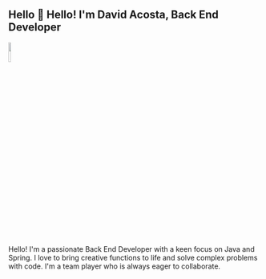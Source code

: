 ## Hello 👋 Hello! I'm David Acosta, Back End Developer

<div style="overflow: hidden;">
  <!-- Imagen alineada a la derecha -->
<img  height=10% src="https://github.com/user-attachments/assets/94f66fbf-96ba-4deb-b41a-2fcf4222ca62"> 

  
  <!-- Texto alineado a la izquierda -->
  <p align="left">
    Hello! I'm a passionate Back End Developer with a keen focus on Java and Spring. I love to bring creative functions to life and solve complex problems with code. I'm a team player who is always eager to collaborate.
  </p>
</div>
<!--
**DavidAcosta86/DavidAcosta86** is a ✨ _special_ ✨ repository because its `README.md` (this file) appears on your GitHub profile.

Here are some ideas to get you started:

- 🔭 I’m currently working on ...
- 🌱 I’m currently learning ...
- 👯 I’m looking to collaborate on ...
- 🤔 I’m looking for help with ...
- 💬 Ask me about ...
- 📫 How to reach me: ...
- 😄 Pronouns: ...
- ⚡ Fun fact: ...
-->
